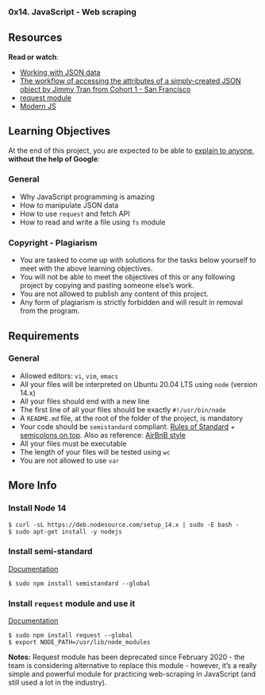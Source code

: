 ### 0x14. JavaScript - Web scraping

Resources
---------

**Read or watch**:

*   [Working with JSON data](/rltoken/ONv-sSv-FA87Mc5rMZmO6A "Working with JSON data")
*   [The workflow of accessing the attributes of a simply-created JSON object by Jimmy Tran from Cohort 1 - San Francisco](/rltoken/zm0h7FqpQCZZpPZqxxwLxA "The workflow of accessing the attributes of a simply-created JSON object by Jimmy Tran from Cohort 1 - San Francisco")
*   [request module](/rltoken/goymbxGy-cTc5ZdKBTUcTQ "request module")
*   [Modern JS](/rltoken/j2PStAUtVPdXKwrrFxpt0g "Modern JS")

Learning Objectives
-------------------

At the end of this project, you are expected to be able to [explain to anyone](/rltoken/yZIL5HK-2hHAP-RJF6yInQ "explain to anyone"), **without the help of Google**:

### General

*   Why JavaScript programming is amazing
*   How to manipulate JSON data
*   How to use `request` and fetch API
*   How to read and write a file using `fs` module

### Copyright - Plagiarism

*   You are tasked to come up with solutions for the tasks below yourself to meet with the above learning objectives.
*   You will not be able to meet the objectives of this or any following project by copying and pasting someone else’s work.
*   You are not allowed to publish any content of this project.
*   Any form of plagiarism is strictly forbidden and will result in removal from the program.

Requirements
------------

### General

*   Allowed editors: `vi`, `vim`, `emacs`
*   All your files will be interpreted on Ubuntu 20.04 LTS using `node` (version 14.x)
*   All your files should end with a new line
*   The first line of all your files should be exactly `#!/usr/bin/node`
*   A `README.md` file, at the root of the folder of the project, is mandatory
*   Your code should be `semistandard` compliant. [Rules of Standard](/rltoken/W9rASrTqkF-xXjcwomrMLw "Rules of Standard") + [semicolons on top](/rltoken/GXh9DyGGivUB7pdq9Oqmzg "semicolons on top"). Also as reference: [AirBnB style](/rltoken/NZR55f9vk1dZXj5q7UI5mQ "AirBnB style")
*   All your files must be executable
*   The length of your files will be tested using `wc`
*   You are not allowed to use `var`

More Info
---------

### Install Node 14

    $ curl -sL https://deb.nodesource.com/setup_14.x | sudo -E bash -
    $ sudo apt-get install -y nodejs
    

### Install semi-standard

[Documentation](/rltoken/GXh9DyGGivUB7pdq9Oqmzg "Documentation")

    $ sudo npm install semistandard --global
    

### Install `request` module and use it

[Documentation](/rltoken/goymbxGy-cTc5ZdKBTUcTQ "Documentation")

    $ sudo npm install request --global
    $ export NODE_PATH=/usr/lib/node_modules
    

**Notes:** Request module has been deprecated since February 2020 - the team is considering alternative to replace this module - however, it’s a really simple and powerful module for practicing web-scraping in JavaScript (and still used a lot in the industry).
